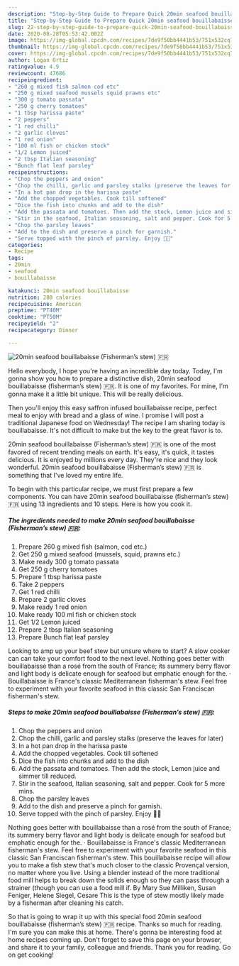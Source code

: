 ```yaml
---
description: "Step-by-Step Guide to Prepare Quick 20min seafood bouillabaisse (Fisherman’s stew) 🇫🇷"
title: "Step-by-Step Guide to Prepare Quick 20min seafood bouillabaisse (Fisherman’s stew) 🇫🇷"
slug: 22-step-by-step-guide-to-prepare-quick-20min-seafood-bouillabaisse-fishermans-stew
date: 2020-08-28T05:53:42.002Z
image: https://img-global.cpcdn.com/recipes/7de9f50bb4441b53/751x532cq70/20min-seafood-bouillabaisse-fishermans-stew-🇫🇷-recipe-main-photo.jpg
thumbnail: https://img-global.cpcdn.com/recipes/7de9f50bb4441b53/751x532cq70/20min-seafood-bouillabaisse-fishermans-stew-🇫🇷-recipe-main-photo.jpg
cover: https://img-global.cpcdn.com/recipes/7de9f50bb4441b53/751x532cq70/20min-seafood-bouillabaisse-fishermans-stew-🇫🇷-recipe-main-photo.jpg
author: Logan Ortiz
ratingvalue: 4.9
reviewcount: 47686
recipeingredient:
- "260 g mixed fish salmon cod etc"
- "250 g mixed seafood mussels squid prawns etc"
- "300 g tomato passata"
- "250 g cherry tomatoes"
- "1 tbsp harissa paste"
- "2 peppers"
- "1 red chilli"
- "2 garlic cloves"
- "1 red onion"
- "100 ml fish or chicken stock"
- "1/2 Lemon juiced"
- "2 tbsp Italian seasoning"
- "Bunch flat leaf parsley"
recipeinstructions:
- "Chop the peppers and onion"
- "Chop the chilli, garlic and parsley stalks (preserve the leaves for later)"
- "In a hot pan drop in the harissa paste"
- "Add the chopped vegetables. Cook till softened"
- "Dice the fish into chunks and add to the dish"
- "Add the passata and tomatoes. Then add the stock, Lemon juice and simmer till reduced."
- "Stir in the seafood, Italian seasoning, salt and pepper. Cook for 5 more mins."
- "Chop the parsley leaves"
- "Add to the dish and preserve a pinch for garnish."
- "Serve topped with the pinch of parsley. Enjoy 👌🏼"
categories:
- Recipe
tags:
- 20min
- seafood
- bouillabaisse

katakunci: 20min seafood bouillabaisse 
nutrition: 280 calories
recipecuisine: American
preptime: "PT40M"
cooktime: "PT50M"
recipeyield: "2"
recipecategory: Dinner

---
```



![20min seafood bouillabaisse (Fisherman’s stew) 🇫🇷](https://img-global.cpcdn.com/recipes/7de9f50bb4441b53/751x532cq70/20min-seafood-bouillabaisse-fishermans-stew-🇫🇷-recipe-main-photo.jpg)

Hello everybody, I hope you're having an incredible day today. Today, I'm gonna show you how to prepare a distinctive dish, 20min seafood bouillabaisse (fisherman’s stew) 🇫🇷. It is one of my favorites. For mine, I'm gonna make it a little bit unique. This will be really delicious.

Then you&#39;ll enjoy this easy saffron infused bouillabaisse recipe, perfect meal to enjoy with bread and a glass of wine. I promise I will post a traditional Japanese food on Wednesday! The recipe I am sharing today is bouillabaisse. It&#39;s not difficult to make but the key to the great flavor is to.

20min seafood bouillabaisse (Fisherman’s stew) 🇫🇷 is one of the most favored of recent trending meals on earth. It's easy, it's quick, it tastes delicious. It is enjoyed by millions every day. They're nice and they look wonderful. 20min seafood bouillabaisse (Fisherman’s stew) 🇫🇷 is something that I've loved my entire life.


To begin with this particular recipe, we must first prepare a few components. You can have 20min seafood bouillabaisse (fisherman’s stew) 🇫🇷 using 13 ingredients and 10 steps. Here is how you cook it.

<!--inarticleads1-->

##### The ingredients needed to make 20min seafood bouillabaisse (Fisherman’s stew) 🇫🇷:

1. Prepare 260 g mixed fish (salmon, cod etc.)
1. Get 250 g mixed seafood (mussels, squid, prawns etc.)
1. Make ready 300 g tomato passata
1. Get 250 g cherry tomatoes
1. Prepare 1 tbsp harissa paste
1. Take 2 peppers
1. Get 1 red chilli
1. Prepare 2 garlic cloves
1. Make ready 1 red onion
1. Make ready 100 ml fish or chicken stock
1. Get 1/2 Lemon juiced
1. Prepare 2 tbsp Italian seasoning
1. Prepare Bunch flat leaf parsley


Looking to amp up your beef stew but unsure where to start? A slow cooker can can take your comfort food to the next level. Nothing goes better with bouillabaisse than a rosé from the south of France; its summery berry flavor and light body is delicate enough for seafood but emphatic enough for the. · Bouillabaisse is France&#39;s classic Mediterranean fisherman&#39;s stew. Feel free to experiment with your favorite seafood in this classic San Franciscan fisherman&#39;s stew. 

<!--inarticleads2-->

##### Steps to make 20min seafood bouillabaisse (Fisherman’s stew) 🇫🇷:

1. Chop the peppers and onion
1. Chop the chilli, garlic and parsley stalks (preserve the leaves for later)
1. In a hot pan drop in the harissa paste
1. Add the chopped vegetables. Cook till softened
1. Dice the fish into chunks and add to the dish
1. Add the passata and tomatoes. Then add the stock, Lemon juice and simmer till reduced.
1. Stir in the seafood, Italian seasoning, salt and pepper. Cook for 5 more mins.
1. Chop the parsley leaves
1. Add to the dish and preserve a pinch for garnish.
1. Serve topped with the pinch of parsley. Enjoy 👌🏼


Nothing goes better with bouillabaisse than a rosé from the south of France; its summery berry flavor and light body is delicate enough for seafood but emphatic enough for the. · Bouillabaisse is France&#39;s classic Mediterranean fisherman&#39;s stew. Feel free to experiment with your favorite seafood in this classic San Franciscan fisherman&#39;s stew. This bouillabaisse recipe will allow you to make a fish stew that&#39;s much closer to the classic Provençal version, no matter where you live. Using a blender instead of the more traditional food mill helps to break down the solids enough so they can pass through a strainer (though you can use a food mill if. By Mary Sue Milliken, Susan Feniger, Helene Siegel, Cesare This is the type of stew mostly likely made by a fisherman after cleaning his catch. 

So that is going to wrap it up with this special food 20min seafood bouillabaisse (fisherman’s stew) 🇫🇷 recipe. Thanks so much for reading. I'm sure you can make this at home. There's gonna be interesting food at home recipes coming up. Don't forget to save this page on your browser, and share it to your family, colleague and friends. Thank you for reading. Go on get cooking!
